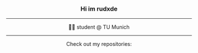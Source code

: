 <div align="center">
    <h3>
        Hi im rudxde
    </h3>
</div>

---

<p align="center">
    <!--💻 dev @  </br>-->
    👨‍🎓 student @ TU Munich
</p>

---

<p align="center">
    Check out my repositories:
</p>
